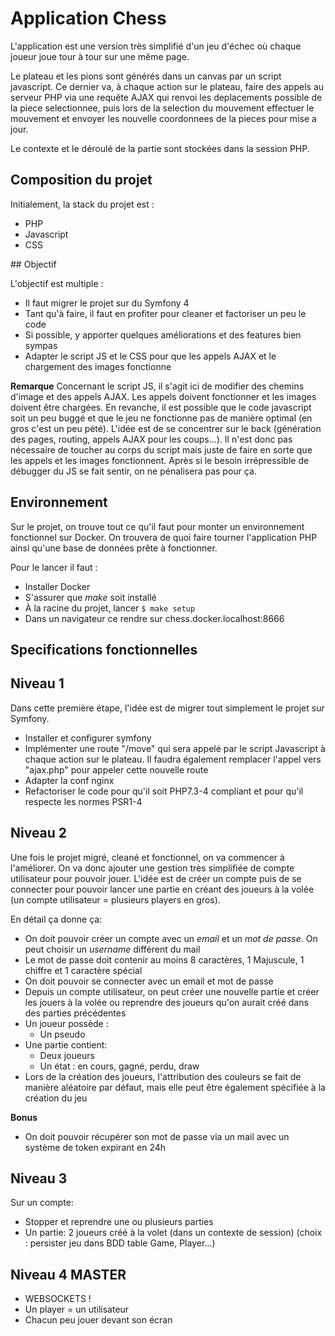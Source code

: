 # Application Chess

L'application est une version très simplifié d'un jeu d'échec où chaque joueur joue tour à tour sur une même page.

Le plateau et les pions sont générés dans un canvas par un script javascript. Ce dernier va, à chaque action sur le plateau, faire des appels au serveur PHP via une requête AJAX qui renvoi les deplacements possible de la piece selectionnee, puis lors de la selection du mouvement effectuer le mouvement et envoyer les nouvelle coordonnees de la pieces pour mise  a jour.

Le contexte et le déroulé de la partie sont stockées dans la session PHP.

## Composition du projet

Initialement, la stack du projet est :
- PHP
- Javascript
- CSS

## Objectif

L'objectif est multiple :
- Il faut migrer le projet sur du Symfony 4
- Tant qu'à faire, il faut en profiter pour cleaner et factoriser un peu le code
- Si possible, y apporter quelques améliorations et des features bien sympas
- Adapter le script JS et le CSS pour que les appels AJAX et le chargement des images fonctionne

**Remarque**
Concernant le script JS, il s'agit ici de modifier des chemins d'image et des appels AJAX. Les appels doivent fonctionner et les images doivent être chargées.
En revanche, il est possible que le code javascript soit un peu buggé et que le jeu ne fonctionne pas de manière optimal (en gros c'est un peu pété). L'idée est de se concentrer sur le back (génération des pages, routing, appels AJAX pour les coups...).
Il n'est donc pas nécessaire de toucher au corps du script mais juste de faire en sorte que les appels et les images fonctionnent.
Après si le besoin irrépressible de débugger du JS se fait sentir, on ne pénalisera pas pour ça.

## Environnement

Sur le projet, on trouve tout ce qu'il faut pour monter un environnement fonctionnel sur Docker.
On trouvera de quoi faire tourner l'application PHP ainsi qu'une base de données prête à fonctionner.

Pour le lancer il faut :
* Installer Docker
* S'assurer que *make* soit installé
* À la racine du projet, lancer `$ make setup` 
* Dans un navigateur ce rendre sur chess.docker.localhost:8666

## Specifications fonctionnelles

## Niveau 1

Dans cette première étape, l'idée est de migrer tout simplement le projet sur Symfony.

* Installer et configurer symfony
* Implémenter une route "/move" qui sera appelé par le script Javascript à chaque action sur le plateau. Il faudra également remplacer l'appel vers "ajax.php" pour appeler cette nouvelle route
* Adapter la conf nginx
* Refactoriser le code pour qu'il soit PHP7.3-4 compliant et pour qu'il respecte les normes PSR1-4

## Niveau 2

Une fois le projet migré, cleané et fonctionnel, on va commencer à l'améliorer.
On va donc ajouter une gestion très simplifiée de compte utilisateur pour pouvoir jouer.
L'idée est de créer un compte puis de se connecter pour pouvoir lancer une partie en créant des joueurs à la volée (un compte utilisateur = plusieurs players en gros).

En détail ça donne ça:
* On doit pouvoir créer un compte avec un *email* et un *mot de passe*. On peut choisir un *username* différent du mail
* Le mot de passe doit contenir au moins 8 caractères, 1 Majuscule, 1 chiffre et 1 caractère spécial
* On doit pouvoir se connecter avec un email et mot de passe
* Depuis un compte utilisateur, on peut créer une nouvelle partie et créer les jouers à la volée ou reprendre des joueurs qu'on aurait créé dans des parties précédentes
* Un joueur possède :
   * Un pseudo
* Une partie contient:
  * Deux joueurs
  * Un état : en cours, gagné, perdu, draw
* Lors de la création des joueurs, l'attribution des couleurs se fait de manière aléatoire par défaut, mais elle peut être également spécifiée à la création du jeu
   
**Bonus**
* On doit pouvoir récupérer son mot de passe via un mail avec un système de token expirant en 24h
 
## Niveau 3

Sur un compte:
- Stopper et reprendre une ou plusieurs parties
- Un partie: 2 joueurs créé à la volet (dans un contexte de session) 
   (choix : persister jeu dans BDD table Game, Player...)


## Niveau 4 MASTER
- WEBSOCKETS !
- Un player = un utilisateur
- Chacun peu jouer devant son écran
